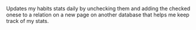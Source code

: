 Updates my habits stats daily by unchecking them and adding the checked onese to a relation on a new page on another database that helps me keep track of my stats.
